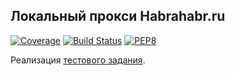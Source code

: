 ## Локальный прокси Habrahabr.ru

	
[![Coverage](https://img.shields.io/codecov/c/github/olegvg/py_proxy/master.svg)](https://codecov.io/gh/olegvg/py_proxy)
[![Build Status](https://travis-ci.org/olegvg/py_proxy.svg?branch=master)](https://travis-ci.org/olegvg/py_proxy)
[![PEP8](https://img.shields.io/badge/code%20style-pep8-orange.svg)](https://www.python.org/dev/peps/pep-0008/)

Реализация [тестового задания](docs/assignment.md).